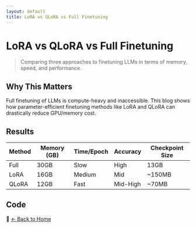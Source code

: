```yaml
---
layout: default
title: LoRA vs QLoRA vs Full Finetuning
---
```


# LoRA vs QLoRA vs Full Finetuning

> Comparing three approaches to finetuning LLMs in terms of memory, speed, and performance.

## Why This Matters

Full finetuning of LLMs is compute-heavy and inaccessible. This blog shows how parameter-efficient finetuning methods like LoRA and QLoRA can drastically reduce GPU/memory cost.

## Results

| Method | Memory (GB) | Time/Epoch | Accuracy | Checkpoint Size |
|--------|-------------|------------|----------|-----------------|
| Full   | 30GB        | Slow       | High     | 13GB            |
| LoRA   | 16GB        | Medium     | Mid      | ~150MB          |
| QLoRA  | 12GB        | Fast       | Mid-High | ~70MB           |

## Code

🔗 [← Back to Home](../index.html)
